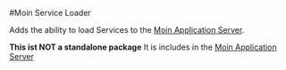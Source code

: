 #Moin Service Loader

Adds the ability to load Services to the [Moin Application Server](http://npmjs.com/package/moin). 

**This ist NOT a standalone package**
It is includes in the [Moin Application Server](http://npmjs.com/package/moin)
